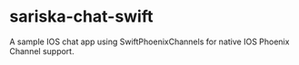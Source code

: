 # sariska-chat-swift

A sample IOS chat app using SwiftPhoenixChannels for native IOS Phoenix Channel support.
